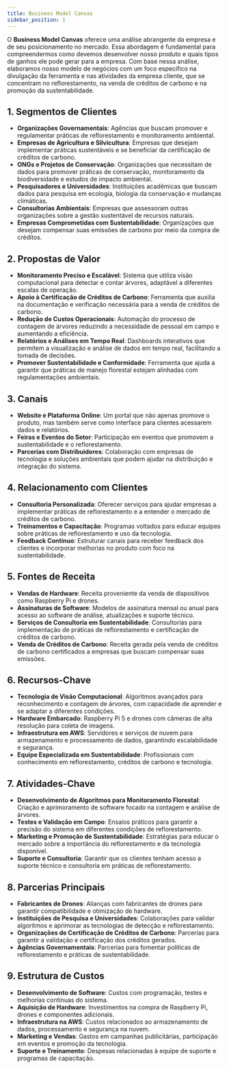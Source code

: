 ```yaml
---
title: Business Model Canvas
sidebar_position: 1
---
```


O **Business Model Canvas** oferece uma análise abrangente da empresa e de seu posicionamento no mercado. Essa abordagem é fundamental para compreendermos como devemos desenvolver nosso produto e quais tipos de ganhos ele pode gerar para a empresa. Com base nessa análise, elaboramos nosso modelo de negócios com um foco específico na divulgação da ferramenta e nas atividades da empresa cliente, que se concentram no reflorestamento, na venda de créditos de carbono e na promoção da sustentabilidade.

## 1. Segmentos de Clientes
- **Organizações Governamentais**: Agências que buscam promover e regulamentar práticas de reflorestamento e monitoramento ambiental.
- **Empresas de Agricultura e Silvicultura**: Empresas que desejam implementar práticas sustentáveis e se beneficiar da certificação de créditos de carbono.
- **ONGs e Projetos de Conservação**: Organizações que necessitam de dados para promover práticas de conservação, monitoramento da biodiversidade e estudos de impacto ambiental.
- **Pesquisadores e Universidades**: Instituições acadêmicas que buscam dados para pesquisa em ecologia, biologia da conservação e mudanças climáticas.
- **Consultorias Ambientais**: Empresas que assessoram outras organizações sobre a gestão sustentável de recursos naturais.
- **Empresas Comprometidas com Sustentabilidade**: Organizações que desejam compensar suas emissões de carbono por meio da compra de créditos.

## 2. Propostas de Valor
- **Monitoramento Preciso e Escalável**: Sistema que utiliza visão computacional para detectar e contar árvores, adaptável a diferentes escalas de operação.
- **Apoio à Certificação de Créditos de Carbono**: Ferramenta que auxilia na documentação e verificação necessária para a venda de créditos de carbono.
- **Redução de Custos Operacionais**: Automação do processo de contagem de árvores reduzindo a necessidade de pessoal em campo e aumentando a eficiência.
- **Relatórios e Análises em Tempo Real**: Dashboards interativos que permitem a visualização e análise de dados em tempo real, facilitando a tomada de decisões.
- **Promover Sustentabilidade e Conformidade**: Ferramenta que ajuda a garantir que práticas de manejo florestal estejam alinhadas com regulamentações ambientais.

## 3. Canais
- **Website e Plataforma Online**: Um portal que não apenas promove o produto, mas também serve como interface para clientes acessarem dados e relatórios.
- **Feiras e Eventos do Setor**: Participação em eventos que promovem a sustentabilidade e o reflorestamento.
- **Parcerias com Distribuidores**: Colaboração com empresas de tecnologia e soluções ambientais que podem ajudar na distribuição e integração do sistema.

## 4. Relacionamento com Clientes
- **Consultoria Personalizada**: Oferecer serviços para ajudar empresas a implementar práticas de reflorestamento e a entender o mercado de créditos de carbono.
- **Treinamentos e Capacitação**: Programas voltados para educar equipes sobre práticas de reflorestamento e uso da tecnologia.
- **Feedback Contínuo**: Estruturar canais para receber feedback dos clientes e incorporar melhorias no produto com foco na sustentabilidade.

## 5. Fontes de Receita
- **Vendas de Hardware**: Receita proveniente da venda de dispositivos como Raspberry Pi e drones.
- **Assinaturas de Software**: Modelos de assinatura mensal ou anual para acesso ao software de análise, atualizações e suporte técnico.
- **Serviços de Consultoria em Sustentabilidade**: Consultorias para implementação de práticas de reflorestamento e certificação de créditos de carbono.
- **Venda de Créditos de Carbono**: Receita gerada pela venda de créditos de carbono certificados a empresas que buscam compensar suas emissões.

## 6. Recursos-Chave
- **Tecnologia de Visão Computacional**: Algoritmos avançados para reconhecimento e contagem de árvores, com capacidade de aprender e se adaptar a diferentes condições.
- **Hardware Embarcado**: Raspberry Pi 5 e drones com câmeras de alta resolução para coleta de imagens.
- **Infraestrutura em AWS**: Servidores e serviços de nuvem para armazenamento e processamento de dados, garantindo escalabilidade e segurança.
- **Equipe Especializada em Sustentabilidade**: Profissionais com conhecimento em reflorestamento, créditos de carbono e tecnologia.

## 7. Atividades-Chave
- **Desenvolvimento de Algoritmos para Monitoramento Florestal**: Criação e aprimoramento de software focado na contagem e análise de árvores.
- **Testes e Validação em Campo**: Ensaios práticos para garantir a precisão do sistema em diferentes condições de reflorestamento.
- **Marketing e Promoção de Sustentabilidade**: Estratégias para educar o mercado sobre a importância do reflorestamento e da tecnologia disponível.
- **Suporte e Consultoria**: Garantir que os clientes tenham acesso a suporte técnico e consultoria em práticas de reflorestamento.

## 8. Parcerias Principais
- **Fabricantes de Drones**: Alianças com fabricantes de drones para garantir compatibilidade e otimização de hardware.
- **Instituições de Pesquisa e Universidades**: Colaborações para validar algoritmos e aprimorar as tecnologias de detecção e reflorestamento.
- **Organizações de Certificação de Créditos de Carbono**: Parcerias para garantir a validação e certificação dos créditos gerados.
- **Agências Governamentais**: Parcerias para fomentar políticas de reflorestamento e práticas de sustentabilidade.

## 9. Estrutura de Custos
- **Desenvolvimento de Software**: Custos com programação, testes e melhorias contínuas do sistema.
- **Aquisição de Hardware**: Investimentos na compra de Raspberry Pi, drones e componentes adicionais.
- **Infraestrutura na AWS**: Custos relacionados ao armazenamento de dados, processamento e segurança na nuvem.
- **Marketing e Vendas**: Gastos em campanhas publicitárias, participação em eventos e promoção da tecnologia.
- **Suporte e Treinamento**: Despesas relacionadas à equipe de suporte e programas de capacitação.
